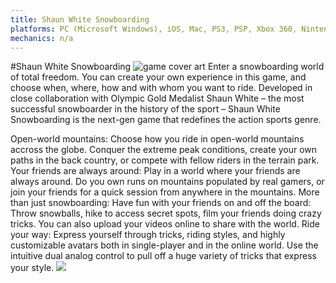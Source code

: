 ```yaml
---
title: Shaun White Snowboarding
platforms: PC (Microsoft Windows), iOS, Mac, PS3, PSP, Xbox 360, Nintendo DS, Nintendo Wii, PS2
mechanics: n/a
---
```

#Shaun White Snowboarding
![game cover art](//images.igdb.com/igdb/image/upload/t_thumb/wmkbjoaklex6kuuffpnk.jpg "Logo Title Text 1")
Enter a snowboarding world of total freedom. You can create your own experience in this game, and choose when, where, how and with whom you want to ride. 
Developed in close collaboration with Olympic Gold Medalist Shaun White – the most successful snowboarder in the history of the sport – Shaun White Snowboarding is the next-gen game that redefines the action sports genre. 
 
Open-world mountains: Choose how you ride in open-world mountains accross the globe. Conquer the extreme peak conditions, create your own paths in the back country, or compete with fellow riders in the terrain park. 
Your friends are always around: Play in a world where your friends are always around. Do you own runs on mountains populated by real gamers, or join your friends for a quick session from anywhere in the mountains. 
More than just snowboarding: Have fun with your friends on and off the board: Throw snowballs, hike to access secret spots, film your friends doing crazy tricks. You can also upload your videos online to share with the world. 
Ride your way: Express yourself through tricks, riding styles, and highly customizable avatars both in single-player and in the online world. Use the intuitive dual analog control to pull off a huge variety of tricks that express your style.
<img src="//images.igdb.com/igdb/image/upload/t_thumb/y8wclcojrmislgb0h0yw.jpg"/>
